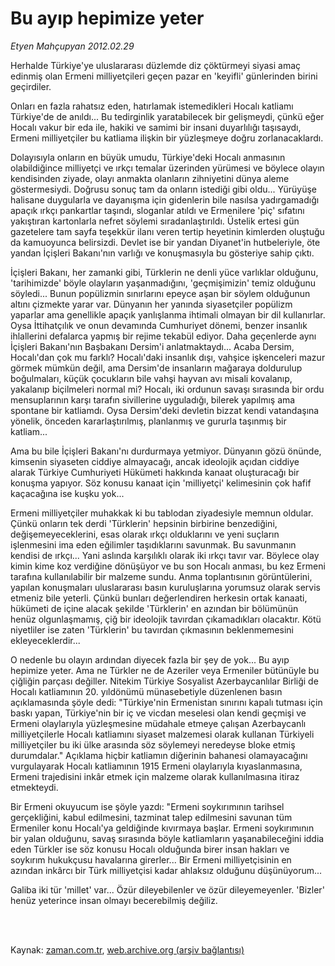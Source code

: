 # Bu ayıp  hepimize yeter

*Etyen Mahçupyan 2012.02.29*

<td class="columnist-detail">
<p>Herhalde Türkiye'ye uluslararası düzlemde diz çöktürmeyi siyasi amaç edinmiş olan Ermeni milliyetçileri geçen pazar en 'keyifli' günlerinden birini geçirdiler.</p>
<p>
<div id="haberMetinDiv">
<p>Onları en fazla rahatsız eden, hatırlamak istemedikleri Hocalı katliamı Türkiye'de de anıldı... Bu tedirginlik yaratabilecek bir gelişmeydi, çünkü eğer Hocalı vakur bir eda ile, hakiki ve samimi bir insani duyarlılığı taşısaydı, Ermeni milliyetçiler bu katliama ilişkin bir yüzleşmeye doğru zorlanacaklardı.
<p>Dolayısıyla onların en büyük umudu, Türkiye'deki Hocalı anmasının olabildiğince milliyetçi ve ırkçı temalar üzerinden yürümesi ve böylece olayın kendisinden ziyade, olayı anmakta olanların zihniyetini dünya aleme göstermesiydi. Doğrusu sonuç tam da onların istediği gibi oldu... Yürüyüşe halisane duygularla ve dayanışma için gidenlerin bile nasılsa yadırgamadığı apaçık ırkçı pankartlar taşındı, sloganlar atıldı ve Ermenilere 'piç' sıfatını yakıştıran kartonlarla nefret söylemi sıradanlaştırıldı. Üstelik ertesi gün gazetelere tam sayfa teşekkür ilanı veren tertip heyetinin kimlerden oluştuğu da kamuoyunca belirsizdi. Devlet ise bir yandan Diyanet'in hutbeleriyle, öte yandan İçişleri Bakanı'nın varlığı ve konuşmasıyla bu gösteriye sahip çıktı.
<p>İçişleri Bakanı, her zamanki gibi, Türklerin ne denli yüce varlıklar olduğunu, 'tarihimizde' böyle olayların yaşanmadığını, 'geçmişimizin' temiz olduğunu söyledi... Bunun popülizmin sınırlarını epeyce aşan bir söylem olduğunun altını çizmekte yarar var. Dünyanın her yanında siyasetçiler popülizm yaparlar ama genellikle apaçık yanlışlanma ihtimali olmayan bir dil kullanırlar. Oysa İttihatçılık ve onun devamında Cumhuriyet dönemi, benzer insanlık ihlallerini defalarca yapmış bir rejime tekabül ediyor. Daha geçenlerde aynı İçişleri Bakanı'nın Başbakanı Dersim'i anlatmaktaydı... Acaba Dersim, Hocalı'dan çok mu farklı? Hocalı'daki insanlık dışı, vahşice işkenceleri mazur görmek mümkün değil, ama Dersim'de insanların mağaraya doldurulup boğulmaları, küçük çocukların bile vahşi hayvan avı misali kovalanıp, yakalanıp biçilmeleri normal mi? Hocalı, iki ordunun savaşı sırasında bir ordu mensuplarının karşı tarafın sivillerine uyguladığı, bilerek yapılmış ama spontane bir katliamdı. Oysa Dersim'deki devletin bizzat kendi vatandaşına yönelik, önceden kararlaştırılmış, planlanmış ve gururla taşınmış bir katliam...
<p>Ama bu bile İçişleri Bakanı'nı durdurmaya yetmiyor. Dünyanın gözü önünde, kimsenin siyaseten ciddiye almayacağı, ancak ideolojik açıdan ciddiye alarak Türkiye Cumhuriyeti Hükümeti hakkında kanaat oluşturacağı bir konuşma yapıyor. Söz konusu kanaat için 'milliyetçi' kelimesinin çok hafif kaçacağına ise kuşku yok...
<p>Ermeni milliyetçiler muhakkak ki bu tablodan ziyadesiyle memnun oldular. Çünkü onların tek derdi 'Türklerin' hepsinin birbirine benzediğini, değişemeyeceklerini, esas olarak ırkçı olduklarını ve yeni suçların işlenmesini ima eden eğilimler taşıdıklarını savunmak. Bu savunmanın kendisi de ırkçı... Yani aslında karşılıklı olarak iki ırkçı tavır var. Böylece olay kimin kime koz verdiğine dönüşüyor ve bu son Hocalı anması, bu kez Ermeni tarafına kullanılabilir bir malzeme sundu. Anma toplantısının görüntülerini, yapılan konuşmaları uluslararası basın kuruluşlarına yorumsuz olarak servis etmeniz bile yeterli. Çünkü bunları değerlendiren herkesin ortak kanaati, hükümeti de içine alacak şekilde 'Türklerin' en azından bir bölümünün henüz olgunlaşmamış, çiğ bir ideolojik tavırdan çıkamadıkları olacaktır. Kötü niyetliler ise zaten 'Türklerin' bu tavırdan çıkmasının beklenmemesini ekleyeceklerdir...
<p>O nedenle bu olayın ardından diyecek fazla bir şey de yok... Bu ayıp hepimize yeter. Ama ne Türkler ne de Azeriler veya Ermeniler bütünüyle bu çiğliğin parçası değiller. Nitekim Türkiye Sosyalist Azerbaycanlılar Birliği de Hocalı katliamının 20. yıldönümü münasebetiyle düzenlenen basın açıklamasında şöyle dedi: "Türkiye'nin Ermenistan sınırını kapalı tutması için baskı yapan, Türkiye'nin bir iç ve vicdan meselesi olan kendi geçmişi ve Ermeni olaylarıyla yüzleşmesine müdahale etmeye çalışan Azerbaycanlı milliyetçilerle Hocalı katliamını siyaset malzemesi olarak kullanan Türkiyeli milliyetçiler bu iki ülke arasında söz söylemeyi neredeyse bloke etmiş durumdalar." Açıklama hiçbir katliamın diğerinin bahanesi olamayacağını vurgulayarak Hocalı katliamının 1915 Ermeni olaylarıyla kıyaslanmasına, Ermeni trajedisini inkâr etmek için malzeme olarak kullanılmasına itiraz etmekteydi.
<p>Bir Ermeni okuyucum ise şöyle yazdı: "Ermeni soykırımının tarihsel gerçekliğini, kabul edilmesini, tazminat talep edilmesini savunan tüm Ermeniler konu Hocalı'ya geldiğinde kıvırmaya başlar. Ermeni soykırımının bir yalan olduğunu, savaş sırasında böyle katliamların yaşanabileceğini iddia eden Türkler ise söz konusu Hocalı olduğunda birer insan hakları ve soykırım hukukçusu havalarına girerler... Bir Ermeni milliyetçisinin en azından inkârcı bir Türk milliyetçisi kadar ahlaksız olduğunu düşünüyorum...
<p>Galiba iki tür 'millet' var... Özür dileyebilenler ve özür dileyemeyenler. 'Bizler' henüz yeterince insan olmayı becerebilmiş değiliz.</p></p></p></p></p></p></p></p></div>
</p>


<p><br>
		 </br></p></td>

Kaynak: [zaman.com.tr](http://zaman.com.tr/yazar.do?yazino=1252341), [web.archive.org (arşiv bağlantısı)](http://web.archive.org/web/20120303174611/http://zaman.com.tr:80/yazar.do?yazino=1252341)
